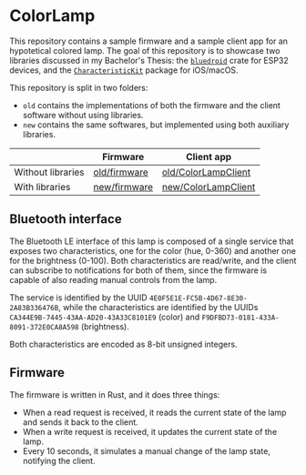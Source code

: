 # ColorLamp

This repository contains a sample firmware and a sample client app for an hypotetical colored lamp.
The goal of this repository is to showcase two libraries discussed in my Bachelor's Thesis: the [`bluedroid`](https://github.com/persello/bluedroid) crate for ESP32 devices, and the [`CharacteristicKit`](https://github.com/persello/CharacteristicKit) package for iOS/macOS.

This repository is split in two folders:

- `old` contains the implementations of both the firmware and the client software without using libraries.
- `new` contains the same softwares, but implemented using both auxiliary libraries.

|                   | Firmware                     | Client app                        |
| ----------------- | ---------------------------- | --------------------------------- |
| Without libraries | [old/firmware](old/firmware) | [old/ColorLampClient](old/ColorLampClient) |
| With libraries    | [new/firmware](new/firmware) | [new/ColorLampClient](new/ColorLampClient) |

## Bluetooth interface

The Bluetooth LE interface of this lamp is composed of a single service that exposes two characteristics, one for the color (hue, 0-360) and another one for the brightness (0-100). Both characteristics are read/write, and the client can subscribe to notifications for both of them, since the firmware is capable of also reading manual controls from the lamp.

The service is identified by the UUID `4E0F5E1E-FC5B-4D67-8E30-2A83B336476B`, while the characteristics are identified by the UUIDs `CA344E9B-7445-43AA-AD20-43A33C8101E9` (color) and `F9DFBD73-0181-433A-8091-372E0CA8A598` (brightness).

Both characteristics are encoded as 8-bit unsigned integers.

## Firmware

The firmware is written in Rust, and it does three things:

- When a read request is received, it reads the current state of the lamp and sends it back to the client.
- When a write request is received, it updates the current state of the lamp.
- Every 10 seconds, it simulates a manual change of the lamp state, notifying the client.
